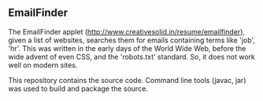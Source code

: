 EmailFinder
-----------

The EmailFinder applet (http://www.creativesolid.in/resume/emailfinder), given a list of websites, searches them for emails containing terms like 'job', 'hr'.  This was written in the early days of the World Wide Web, before the wide advent of even CSS, and the 'robots.txt' standard.  So, it does not work well on modern sites.

This repository contains the source code.  Command line tools (javac, jar) was used to build and package the source.
